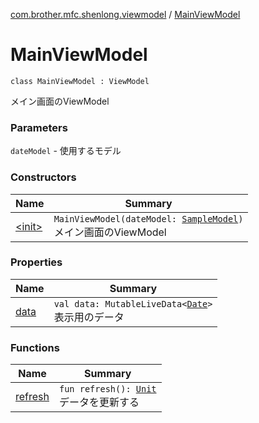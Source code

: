 [com.brother.mfc.shenlong.viewmodel](../index.md) / [MainViewModel](./index.md)

# MainViewModel

`class MainViewModel : ViewModel`

メイン画面のViewModel

### Parameters

`dateModel` - 使用するモデル

### Constructors

| Name | Summary |
|---|---|
| [&lt;init&gt;](-init-.md) | `MainViewModel(dateModel: `[`SampleModel`](../../com.brother.mfc.shenlong.model/-sample-model/index.md)`)`<br>メイン画面のViewModel |

### Properties

| Name | Summary |
|---|---|
| [data](data.md) | `val data: MutableLiveData<`[`Date`](https://developer.android.com/reference/java/util/Date.html)`>`<br>表示用のデータ |

### Functions

| Name | Summary |
|---|---|
| [refresh](refresh.md) | `fun refresh(): `[`Unit`](https://kotlinlang.org/api/latest/jvm/stdlib/kotlin/-unit/index.html)<br>データを更新する |
